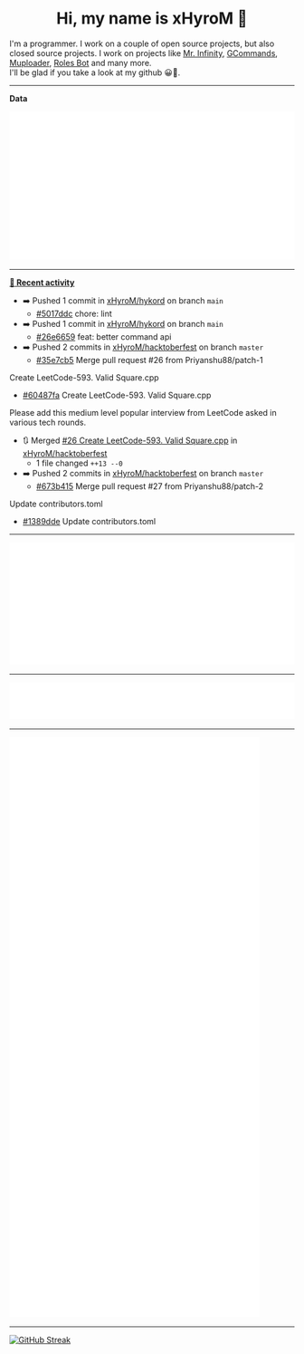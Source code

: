 <p align="center">
    <!-- <img src="https://avatars.githubusercontent.com/u/56601352" width="192" alt="hyro's pfp" /> -->
    <h1 align="center">Hi, my name is xHyroM 👋</h1>
</p>

I'm a programmer. I work on a couple of open source projects, but also closed source projects. I work on projects like [Mr. Infinity](https://discord.com/oauth2/authorize?client_id=720321585625694239&scope=bot%20applications.commands&permissions=8&redirect_uri=https://blobs.gq/imanager&prompt=consent&response_type=code), [GCommands](https://github.com/Garlic-Team/GCommands), [Muploader](https://github.com/xHyroM/Muploader), [Roles Bot](https://github.com/xHyroM/roles-bot) and many more.  
I'll be glad if you take a look at my github 😀👀.

___
**Data**

<img src="https://github.com/xHyroM/xHyroM/blob/master/.cache/base.svg">

___

**[📰 Recent activity](https://github.com/xHyroM)**
* ➡️ Pushed 1 commit in [xHyroM/hykord](https://github.com/xHyroM/hykord) on branch `main`
  * [#5017ddc](https://github.com/xHyroM/hykord/commit/5017ddc) chore: lint
* ➡️ Pushed 1 commit in [xHyroM/hykord](https://github.com/xHyroM/hykord) on branch `main`
  * [#26e6659](https://github.com/xHyroM/hykord/commit/26e6659) feat: better command api
* ➡️ Pushed 2 commits in [xHyroM/hacktoberfest](https://github.com/xHyroM/hacktoberfest) on branch `master`
  * [#35e7cb5](https://github.com/xHyroM/hacktoberfest/commit/35e7cb5) Merge pull request #26 from Priyanshu88/patch-1

Create LeetCode-593. Valid Square.cpp
  * [#60487fa](https://github.com/xHyroM/hacktoberfest/commit/60487fa) Create LeetCode-593. Valid Square.cpp

Please add this medium level popular interview from LeetCode asked in various tech rounds.
* 🔃 Merged [#26 Create LeetCode-593. Valid Square.cpp](https://github.com/xHyroM/hacktoberfest/pull/26) in [xHyroM/hacktoberfest](https://github.com/xHyroM/hacktoberfest)
  * 1 file changed `++13 --0`
* ➡️ Pushed 2 commits in [xHyroM/hacktoberfest](https://github.com/xHyroM/hacktoberfest) on branch `master`
  * [#673b415](https://github.com/xHyroM/hacktoberfest/commit/673b415) Merge pull request #27 from Priyanshu88/patch-2

Update contributors.toml
  * [#1389dde](https://github.com/xHyroM/hacktoberfest/commit/1389dde) Update contributors.toml


___

<img src="https://github.com/xHyroM/xHyroM/blob/master/.cache/isocalendar.svg">

___

<img src="https://github.com/xHyroM/xHyroM/blob/master/.cache/languages.svg">

___

<img src="https://github.com/xHyroM/xHyroM/blob/master/.cache/achievements.svg">

___

[![GitHub Streak](https://github-readme-streak-stats.herokuapp.com?user=xHyroM&theme=dark&hide_border=true&date_format=M%20j%5B%2C%20Y%5D)](https://git.io/streak-stats)
